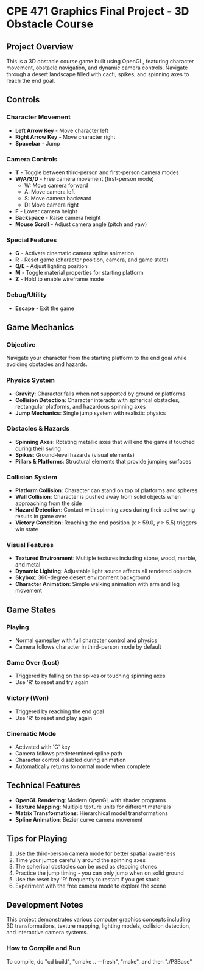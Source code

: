 # CPE 471 Graphics Final Project - 3D Obstacle Course

## Project Overview
This is a 3D obstacle course game built using OpenGL, featuring character movement, obstacle navigation, and dynamic camera controls. Navigate through a desert landscape filled with cacti, spikes, and spinning axes to reach the end goal.

## Controls

### Character Movement
- **Left Arrow Key** - Move character left
- **Right Arrow Key** - Move character right  
- **Spacebar** - Jump

### Camera Controls
- **T** - Toggle between third-person and first-person camera modes
- **W/A/S/D** - Free camera movement (first-person mode)
  - W: Move camera forward
  - A: Move camera left
  - S: Move camera backward
  - D: Move camera right
- **F** - Lower camera height
- **Backspace** - Raise camera height
- **Mouse Scroll** - Adjust camera angle (pitch and yaw)

### Special Features
- **G** - Activate cinematic camera spline animation
- **R** - Reset game (character position, camera, and game state)
- **Q/E** - Adjust lighting position
- **M** - Toggle material properties for starting platform
- **Z** - Hold to enable wireframe mode

### Debug/Utility
- **Escape** - Exit the game

## Game Mechanics

### Objective
Navigate your character from the starting platform to the end goal while avoiding obstacles and hazards.

### Physics System
- **Gravity**: Character falls when not supported by ground or platforms
- **Collision Detection**: Character interacts with spherical obstacles, rectangular platforms, and hazardous spinning axes
- **Jump Mechanics**: Single jump system with realistic physics

### Obstacles & Hazards
- **Spinning Axes**: Rotating metallic axes that will end the game if touched during their swing
- **Spikes**: Ground-level hazards (visual elements)
- **Pillars & Platforms**: Structural elements that provide jumping surfaces

### Collision System
- **Platform Collision**: Character can stand on top of platforms and spheres
- **Wall Collision**: Character is pushed away from solid objects when approaching from the side
- **Hazard Detection**: Contact with spinning axes during their active swing results in game over
- **Victory Condition**: Reaching the end position (x ≥ 59.0, y ≥ 5.5) triggers win state

### Visual Features
- **Textured Environment**: Multiple textures including stone, wood, marble, and metal
- **Dynamic Lighting**: Adjustable light source affects all rendered objects
- **Skybox**: 360-degree desert environment background
- **Character Animation**: Simple walking animation with arm and leg movement

## Game States

### Playing
- Normal gameplay with full character control and physics
- Camera follows character in third-person mode by default

### Game Over (Lost)
- Triggered by falling on the spikes or touching spinning axes
- Use 'R' to reset and try again

### Victory (Won)
- Triggered by reaching the end goal
- Use 'R' to reset and play again

### Cinematic Mode
- Activated with 'G' key
- Camera follows predetermined spline path
- Character control disabled during animation
- Automatically returns to normal mode when complete

## Technical Features
- **OpenGL Rendering**: Modern OpenGL with shader programs
- **Texture Mapping**: Multiple texture units for different materials
- **Matrix Transformations**: Hierarchical model transformations
- **Spline Animation**: Bezier curve camera movement

## Tips for Playing
1. Use the third-person camera mode for better spatial awareness
2. Time your jumps carefully around the spinning axes
3. The spherical obstacles can be used as stepping stones
4. Practice the jump timing - you can only jump when on solid ground
5. Use the reset key 'R' frequently to restart if you get stuck
6. Experiment with the free camera mode to explore the scene

## Development Notes
This project demonstrates various computer graphics concepts including 3D transformations, texture mapping, lighting models, collision detection, and interactive camera systems.

### How to Compile and Run
To compile, do "cd build", "cmake .. --fresh", "make", and then "./P3Base"
